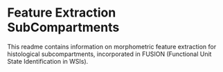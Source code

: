 # Feature Extraction SubCompartments

This readme contains information on morphometric feature extraction for histological subcompartments, incorporated in FUSION (Functional Unit State Identification in WSIs).





